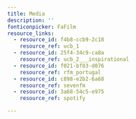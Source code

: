 ```yaml
---
title: Media
description: ''
fonticonpicker: FaFilm
resource_links:
  - resource_id: f4b8-ccb9-2c18
    resource_ref: ucb_1
  - resource_id: 25f4-34c9-ca8a
    resource_ref: ucb_2___inspirational
  - resource_id: f021-bf83-d076
    resource_ref: rfm_portugal
  - resource_id: c898-e2b2-6a68
    resource_ref: sevenfm
  - resource_id: 3a68-54c5-e975
    resource_ref: spotify

---
```










